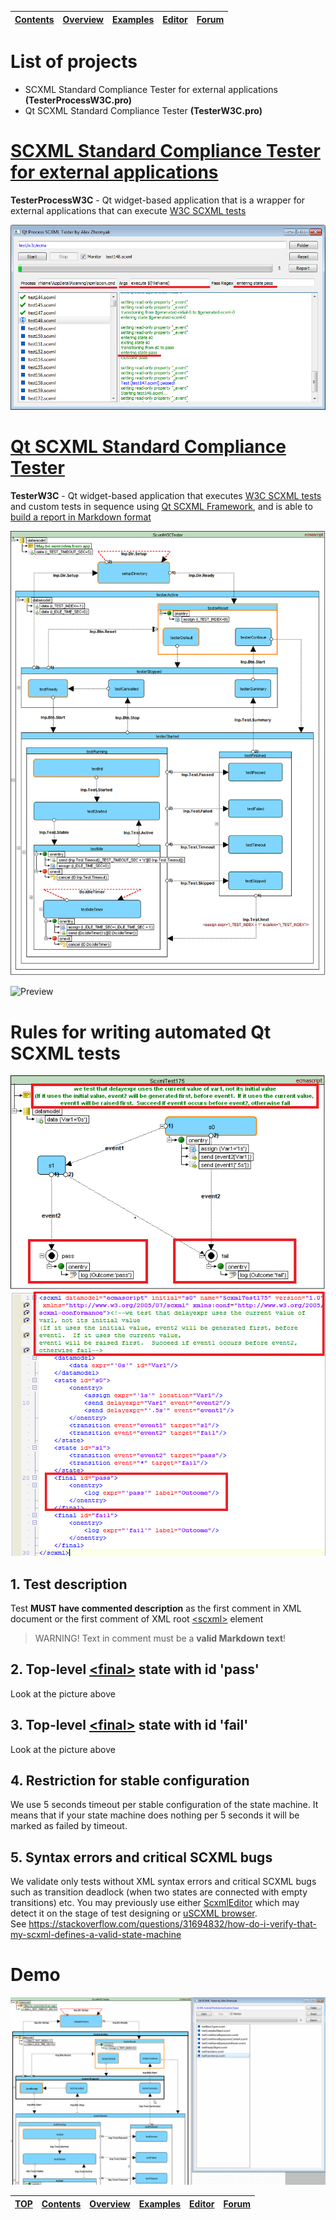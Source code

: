 <a name="top-anchor"/>

| [Contents](../../../README.md#table-of-contents) | [Overview](../../../README.md#scxml-overview) | [Examples](../../README.md) | [Editor](https://alexzhornyak.github.io/ScxmlEditor-Tutorial/) | [Forum](https://github.com/alexzhornyak/SCXML-tutorial/discussions) |
|---|---|---|---|---|

# List of projects
- SCXML Standard Compliance Tester for external applications **(TesterProcessW3C.pro)**
- Qt SCXML Standard Compliance Tester **(TesterW3C.pro)**

# [SCXML Standard Compliance Tester for external applications](../../../Tests/README.md)
**TesterProcessW3C** - Qt widget-based application that is a wrapper for external applications that can execute [W3C SCXML tests](https://www.w3.org/Voice/2013/scxml-irp/)

![TesterW3C_Process](../../../Images/TesterW3C_Process.png)

# [Qt SCXML Standard Compliance Tester](../../../Tests/README.md)
**TesterW3C** - Qt widget-based application that executes [W3C SCXML tests](https://www.w3.org/Voice/2013/scxml-irp/) and custom tests in sequence using [Qt SCXML Framework](https://doc.qt.io/qt-5/qtscxml-index.html), and is able to [build a report in Markdown format](../../../Tests/ecma/W3C/Mandatory/Auto/report__QtScxml_5_15_0___msvc2015_64bit__Win7_1.md)

![TesterChart](../../../Images/TesterW3C_StateChart.png)

![Preview](../../../Images/QtScxmlTesterPreview.gif)

# Rules for writing automated Qt SCXML tests
![TestRule1](../../../Images/TestRule_1.png)
![TestRule2](../../../Images/TestRule_2.png)

## 1. Test description
Test **MUST have commented description** as the first comment in XML document or the first comment of XML root [\<scxml\>](../../../Doc/scxml.md) element
> WARNING! Text in comment must be a **valid Markdown text**!

## 2. Top-level [\<final\>](../../../Doc/final.md) state with id 'pass'
Look at the picture above

## 3. Top-level [\<final\>](../../../Doc/final.md) state with id 'fail'
Look at the picture above

## 4. Restriction for stable configuration
We use 5 seconds timeout per stable configuration of the state machine. It means that if your state machine does nothing per 5 seconds it will be marked as failed by timeout.

## 5. Syntax errors and critical SCXML bugs
We validate only tests without XML syntax errors and critical SCXML bugs such as transition deadlock (when two states are connected with empty transitions) etc.
You may previously use either [ScxmlEditor](https://alexzhornyak.github.io/ScxmlEditor-Tutorial/) which may detect it on the stage of test designing or [uSCXML browser](https://github.com/tklab-tud/uscxml). <br/>
See https://stackoverflow.com/questions/31694832/how-do-i-verify-that-my-scxml-defines-a-valid-state-machine

# Demo
![InWork](../../../Images/TesterW3C_Work.gif)

| [TOP](#top-anchor) | [Contents](../../../README.md#table-of-contents) | [Overview](../../../README.md#scxml-overview) | [Examples](../../README.md) | [Editor](https://alexzhornyak.github.io/ScxmlEditor-Tutorial/) | [Forum](https://github.com/alexzhornyak/SCXML-tutorial/discussions) |
|---|---|---|---|---|---|
